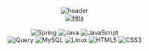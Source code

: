 <div align="center">

![header](https://capsule-render.vercel.app/api?type=soft&color=EFD9E0&height=170&section=header&text=Dayeong%20Maeng&fontSize=70&fontColor=FFFFFF)
<br/>
[![Hits](https://hits.seeyoufarm.com/api/count/incr/badge.svg?url=https://github.com/dayeongmaeng&count_bg=%233A5B5E&title_bg=%2397B8B9&icon=&icon_color=%233A5B5E&title=hits&edge_flat=false)](https://github.com/dayeongmaeng)
<br/><br/>
![Spring](https://img.shields.io/badge/spring-%236DB33F.svg?style=for-the-badge&logo=spring&logoColor=white)
![Java](https://img.shields.io/badge/java-%23ED8B00.svg?style=for-the-badge&logo=java&logoColor=white)
![JavaScript](https://img.shields.io/badge/javascript-%23323330.svg?style=for-the-badge&logo=javascript&logoColor=%23F7DF1E)
</br>
![jQuery](https://img.shields.io/badge/jquery-%230769AD.svg?style=for-the-badge&logo=jquery&logoColor=white)
![MySQL](https://img.shields.io/badge/mysql-%2300f.svg?style=for-the-badge&logo=mysql&logoColor=white)
![Linux](https://img.shields.io/badge/Linux-FCC624?style=for-the-badge&logo=linux&logoColor=black)
![HTML5](https://img.shields.io/badge/html5-%23E34F26.svg?style=for-the-badge&logo=html5&logoColor=white)
![CSS3](https://img.shields.io/badge/css3-%231572B6.svg?style=for-the-badge&logo=css3&logoColor=white)



</div>
